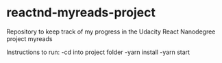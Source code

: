 # reactnd-myreads-project
Repository to keep track of my progress in the Udacity React Nanodegree project myreads

Instructions to run:
-cd into project folder
-yarn install
-yarn start
